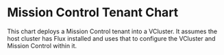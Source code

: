 # Mission Control Tenant Chart

This chart deploys a Mission Control tenant into a VCluster. It assumes the
host cluster has Flux installed and uses that to configure the VCluster and
Mission Control within it.
